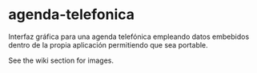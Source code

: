 # agenda-telefonica

Interfaz gráfica para una agenda telefónica empleando datos embebidos dentro de la propia aplicación permitiendo que sea portable.

See the wiki section for images.
